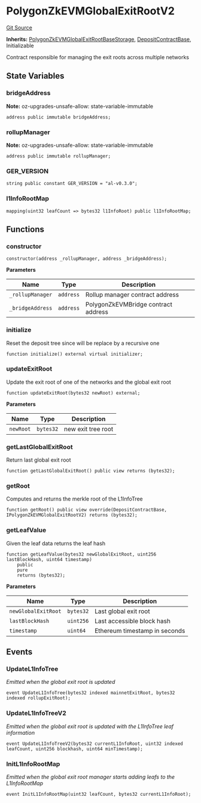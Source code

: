 # PolygonZkEVMGlobalExitRootV2
[Git Source](https://github.com/agglayer/agglayer-contracts/blob/a8bf2955890e7123a84542ced57636d763299651/contracts/v2/PolygonZkEVMGlobalExitRootV2.sol)

**Inherits:**
[PolygonZkEVMGlobalExitRootBaseStorage](/contracts/v2/lib/PolygonZkEVMGlobalExitRootBaseStorage.sol/abstract.PolygonZkEVMGlobalExitRootBaseStorage.md), [DepositContractBase](/contracts/v2/lib/DepositContractBase.sol/contract.DepositContractBase.md), Initializable

Contract responsible for managing the exit roots across multiple networks


## State Variables
### bridgeAddress
**Note:**
oz-upgrades-unsafe-allow: state-variable-immutable


```solidity
address public immutable bridgeAddress;
```


### rollupManager
**Note:**
oz-upgrades-unsafe-allow: state-variable-immutable


```solidity
address public immutable rollupManager;
```


### GER_VERSION

```solidity
string public constant GER_VERSION = "al-v0.3.0";
```


### l1InfoRootMap

```solidity
mapping(uint32 leafCount => bytes32 l1InfoRoot) public l1InfoRootMap;
```


## Functions
### constructor


```solidity
constructor(address _rollupManager, address _bridgeAddress);
```
**Parameters**

|Name|Type|Description|
|----|----|-----------|
|`_rollupManager`|`address`|Rollup manager contract address|
|`_bridgeAddress`|`address`|PolygonZkEVMBridge contract address|


### initialize

Reset the deposit tree since will be replace by a recursive one


```solidity
function initialize() external virtual initializer;
```

### updateExitRoot

Update the exit root of one of the networks and the global exit root


```solidity
function updateExitRoot(bytes32 newRoot) external;
```
**Parameters**

|Name|Type|Description|
|----|----|-----------|
|`newRoot`|`bytes32`|new exit tree root|


### getLastGlobalExitRoot

Return last global exit root


```solidity
function getLastGlobalExitRoot() public view returns (bytes32);
```

### getRoot

Computes and returns the merkle root of the L1InfoTree


```solidity
function getRoot() public view override(DepositContractBase, IPolygonZkEVMGlobalExitRootV2) returns (bytes32);
```

### getLeafValue

Given the leaf data returns the leaf hash


```solidity
function getLeafValue(bytes32 newGlobalExitRoot, uint256 lastBlockHash, uint64 timestamp)
    public
    pure
    returns (bytes32);
```
**Parameters**

|Name|Type|Description|
|----|----|-----------|
|`newGlobalExitRoot`|`bytes32`|Last global exit root|
|`lastBlockHash`|`uint256`|Last accessible block hash|
|`timestamp`|`uint64`|Ethereum timestamp in seconds|


## Events
### UpdateL1InfoTree
*Emitted when the global exit root is updated*


```solidity
event UpdateL1InfoTree(bytes32 indexed mainnetExitRoot, bytes32 indexed rollupExitRoot);
```

### UpdateL1InfoTreeV2
*Emitted when the global exit root is updated with the L1InfoTree leaf information*


```solidity
event UpdateL1InfoTreeV2(bytes32 currentL1InfoRoot, uint32 indexed leafCount, uint256 blockhash, uint64 minTimestamp);
```

### InitL1InfoRootMap
*Emitted when the global exit root manager starts adding leafs to the L1InfoRootMap*


```solidity
event InitL1InfoRootMap(uint32 leafCount, bytes32 currentL1InfoRoot);
```

